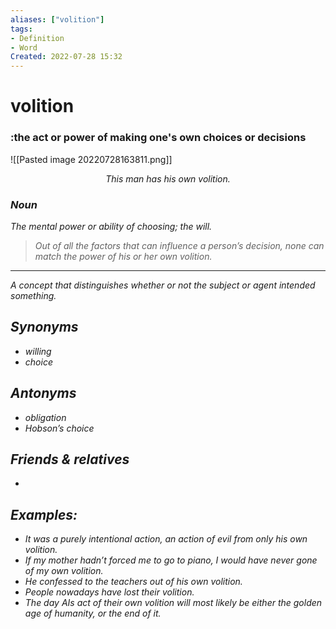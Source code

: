 ```yaml
---
aliases: ["volition"]
tags:
- Definition 
- Word
Created: 2022-07-28 15:32  
---
```

# volition
### :the act or power of making one's own choices or decisions 

<span class='centerImg'> ![[Pasted image 20220728163811.png]] </span>
<center> <i>This man has his own volition.<i></center>

### Noun

The mental power or ability of choosing; the will.

> Out of all the factors that can influence a person’s decision, none can match the power of his or her own volition.

---

A concept that distinguishes whether or not the subject or agent intended something.


## Synonyms 
- willing 
- choice 

## Antonyms 
- obligation 
- Hobson’s choice 

## Friends & relatives
- 

## Examples: 
- It was a purely intentional action, an action of evil from only his own volition. 
- If my mother hadn’t forced me to go to piano, I would have never gone of my own volition. 
- He confessed to the teachers out of his own volition. 
- People nowadays have lost their volition. 
- The day AIs act of their own volition will most likely be either the golden age of humanity, or the end of it.